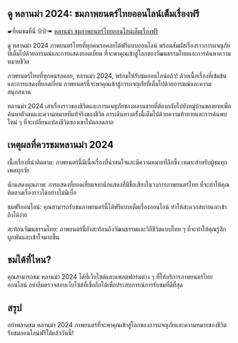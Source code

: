 ## ดู หลานม่า 2024: ชมภาพยนตร์ไทยออนไลน์เต็มเรื่องฟรี

☛ยี่ยมชมที่นี่   ۩۩➠ [หลานม่า ชมภาพยนตร์ไทยออนไลน์เต็มเรื่องฟรี](https://mustangjingkrak.github.io/74nm4h741du13/)

ดู หลานม่า 2024 ภาพยนตร์ไทยที่ทุกคนรอคอยได้ฟรีแบบออนไลน์ พร้อมสัมผัสเรื่องราวการผจญภัยที่เต็มไปด้วยอารมณ์และการแสดงยอดเยี่ยม ที่จะพาคุณเข้าสู่โลกของวัฒนธรรมไทยและการค้นหาความหมายชีวิต

ภาพยนตร์ไทยที่ทุกคนรอคอย, หลานม่า 2024, พร้อมให้รับชมออนไลน์แล้ว! ด้วยเนื้อเรื่องที่เข้มข้นและการแสดงที่ยอดเยี่ยม ภาพยนตร์นี้จะพาคุณเข้าสู่การผจญภัยที่เต็มไปด้วยอารมณ์และความสนุกสนาน

หลานม่า 2024 เล่าเรื่องราวของชีวิตและการผจญภัยของหลานชายที่ต้องกลับไปยังหมู่บ้านของยายเพื่อค้นหาตัวตนและความหมายที่แท้จริงของชีวิต การเดินทางครั้งนี้เต็มไปด้วยความท้าทายและการค้นพบใหม่ ๆ ที่จะเปลี่ยนแปลงชีวิตของเขาไปตลอดกาล

## เหตุผลที่ควรชมหลานม่า 2024
เนื้อเรื่องที่น่าติดตาม: ภาพยนตร์นี้มีเนื้อเรื่องที่น่าสนใจและมีความหมายที่ลึกซึ้ง เหมาะสำหรับผู้ชมทุกเพศทุกวัย

นักแสดงคุณภาพ: การแสดงที่ยอดเยี่ยมจากนักแสดงที่มีชื่อเสียงในวงการภาพยนตร์ไทย ที่จะทำให้คุณติดตามเรื่องราวได้อย่างไม่มีเบื่อ

ชมฟรีออนไลน์: คุณสามารถรับชมภาพยนตร์นี้ได้ฟรีแบบเต็มเรื่องออนไลน์ ทำให้สะดวกสบายและเข้าถึงได้ง่าย

สะท้อนวัฒนธรรมไทย: ภาพยนตร์นี้ยังสะท้อนถึงวัฒนธรรมและวิถีชีวิตแบบไทย ๆ ที่จะทำให้คุณรู้สึกผูกพันและเข้าใจมากขึ้น

## ชมได้ที่ไหน?
คุณสามารถชม หลานม่า 2024 ได้ที่เว็บไซต์และแพลตฟอร์มต่าง ๆ ที่ให้บริการภาพยนตร์ไทยออนไลน์ อย่าลืมตรวจสอบเว็บไซต์ที่เชื่อถือได้เพื่อประสบการณ์การรับชมที่ดีที่สุด

## สรุป
อย่าพลาดชม หลานม่า 2024 ภาพยนตร์ที่จะพาคุณเข้าสู่โลกของการผจญภัยและความหมายของชีวิต รับชมออนไลน์ฟรีได้แล้ววันนี้!

